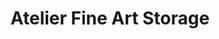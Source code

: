 ---
title: "Atelier Fine Art Storage"
url: /philadelphia/atelier-fine-art-storage/
shop: storage rental
---